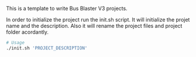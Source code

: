 This is a template to write Bus Blaster V3 projects.

In order to initialize the project run the init.sh script. It will initialize the projet name and the description. Also it will rename the project files and project folder acordantly.

```bash
# Usage
./init.sh 'PROJECT_DESCRIPTION'

